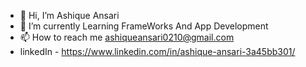 - 👋 Hi, I’m Ashique Ansari
- 🌱 I’m currently Learning  FrameWorks And App Development
- 📫 How to reach me ashiqueansari0210@gmail.com
- linkedIn - https://www.linkedin.com/in/ashique-ansari-3a45bb301/
